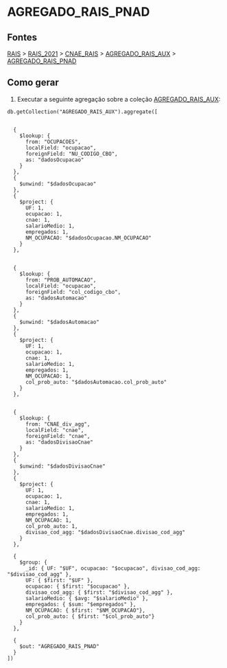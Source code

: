 # AGREGADO_RAIS_PNAD

## Fontes 

[RAIS](../../RAIS.md) > [RAIS_2021](../raizes/RAIS_2021.md) > [CNAE_RAIS](../intermediarias/CNAE_RAIS.md) > [AGREGADO_RAIS_AUX](../intermediarias/AGREGADO_RAIS_AUX.md) > [AGREGADO_RAIS_PNAD](./AGREGADO_RAIS_PNAD.md)

## Como gerar

1. Executar a seguinte agregação sobre a coleção [AGREGADO_RAIS_AUX](../intermediarias/AGREGADO_RAIS_AUX.md):

```
db.getCollection("AGREGADO_RAIS_AUX").aggregate([


  {
    $lookup: {
      from: "OCUPACOES",
      localField: "ocupacao",
      foreignField: "NU_CODIGO_CBO",
      as: "dadosOcupacao"
    }
  },
  {
    $unwind: "$dadosOcupacao"
  },
  {
    $project: {
      UF: 1,
      ocupacao: 1,
      cnae: 1,
      salarioMedio: 1,
      empregados: 1,
      NM_OCUPACAO: "$dadosOcupacao.NM_OCUPACAO"
    }
  },


  {
    $lookup: {
      from: "PROB_AUTOMACAO",
      localField: "ocupacao",
      foreignField: "col_codigo_cbo",
      as: "dadosAutomacao"
    }
  },
  {
    $unwind: "$dadosAutomacao"
  },
  {
    $project: {
      UF: 1,
      ocupacao: 1,
      cnae: 1,
      salarioMedio: 1,
      empregados: 1,
      NM_OCUPACAO: 1,
      col_prob_auto: "$dadosAutomacao.col_prob_auto"
    }
  },


  {
    $lookup: {
      from: "CNAE_div_agg",
      localField: "cnae",
      foreignField: "cnae",
      as: "dadosDivisaoCnae"
    }
  },
  {
    $unwind: "$dadosDivisaoCnae"
  },
  {
    $project: {
      UF: 1,
      ocupacao: 1,
      cnae: 1,
      salarioMedio: 1,
      empregados: 1,
      NM_OCUPACAO: 1,
      col_prob_auto: 1,
      divisao_cod_agg: "$dadosDivisaoCnae.divisao_cod_agg"
    }
  },

  {
    $group: {
      _id: { UF: "$UF", ocupacao: "$ocupacao", divisao_cod_agg: "$divisao_cod_agg" },
      UF: { $first: "$UF" },
      ocupacao: { $first: "$ocupacao" },
      divisao_cod_agg: { $first: "$divisao_cod_agg" },
      salarioMedio: { $avg: "$salarioMedio" },
      empregados: { $sum: "$empregados" },
      NM_OCUPACAO: { $first: "$NM_OCUPACAO"},
      col_prob_auto: { $first: "$col_prob_auto"}
    }
  },

  {
    $out: "AGREGADO_RAIS_PNAD"
  }
])
```